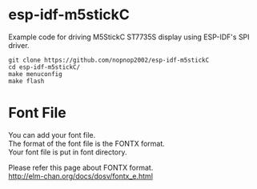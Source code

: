 # esp-idf-m5stickC

Example code for driving M5StickC ST7735S display using ESP-IDF's SPI driver.

```
git clone https://github.com/nopnop2002/esp-idf-m5stickC
cd esp-idf-m5stickC/
make menuconfig
make flash
```


# Font File   
You can add your font file.   
The format of the font file is the FONTX format.   
Your font file is put in font directory.   

Please refer this page about FONTX format.   
http://elm-chan.org/docs/dosv/fontx_e.html

